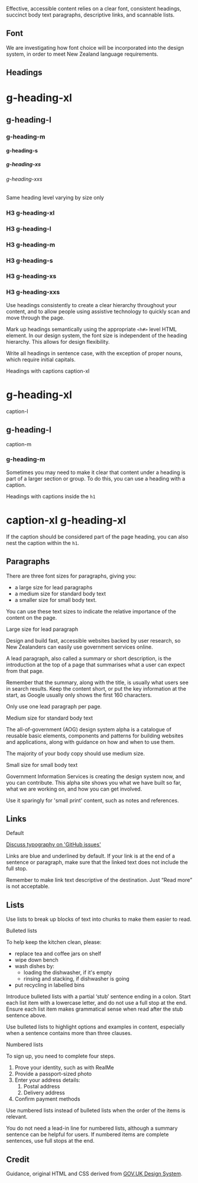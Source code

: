 <P styleSize="large">Effective, accessible content relies on a clear font, consistent headings, succinct body text paragraphs, descriptive links, and scannable lists.</P>

## Font

We are investigating how font choice will be incorporated into the design system, in order to meet New Zealand language requirements.

## Headings

<ExampleContainer>
    <Example title="Example: Headings (Typography)">
        <ExampleSection>
            <H1 styleSize="xlarge">g-heading-xl</H1>
        </ExampleSection>
        <ExampleSection>
            <H2 styleSize="large">g-heading-l</H2>
        </ExampleSection>
        <ExampleSection>
            <H3 styleSize="medium">g-heading-m</H3>
        </ExampleSection>
        <ExampleSection>
            <H4 styleSize="small">g-heading-s</H4>
        </ExampleSection>
        <ExampleSection>
            <H5 styleSize="xsmall">g-heading-xs</H5>
        </ExampleSection>
        <ExampleSection>
            <H6 styleSize="xxsmall">g-heading-xxs</H6>
        </ExampleSection>
    </Example>
</ExampleContainer>

<ExampleContainer>
    <ExampleHeading>Same heading level varying by size only</ExampleHeading>
    <Example title="Example: Same heading level varying by size only (Typography)">
        <ExampleSection>
            <H3 styleSize="xlarge">H3 g-heading-xl</H3>
        </ExampleSection>
        <ExampleSection>
            <H3 styleSize="large">H3 g-heading-l</H3>
        </ExampleSection>
        <ExampleSection>
            <H3 styleSize="medium">H3 g-heading-m</H3>
        </ExampleSection>
        <ExampleSection>
            <H3 styleSize="small">H3 g-heading-s</H3>
        </ExampleSection>
        <ExampleSection>
            <H3 styleSize="xsmall">H3 g-heading-xs</H3>
        </ExampleSection>
        <ExampleSection>
            <H3 styleSize="xxsmall">H3 g-heading-xxs</H3>
        </ExampleSection>
    </Example>
</ExampleContainer>

Use headings consistently to create a clear hierarchy throughout your content, and to allow people using assistive technology to quickly scan and move through the page.

Mark up headings semantically using the appropriate `<h#>` level HTML element. In our design system, the font size is independent of the heading hierarchy. This allows for design flexibility.

Write all headings in sentence case, with the exception of proper nouns, which require initial capitals.

<ExampleContainer>
    <ExampleHeading>Headings with captions</ExampleHeading>
    <Example title="Example: Headings with captions (Typography)">
        <ExampleSection>
            <CaptionXl>caption-xl</CaptionXl>
            <H1 styleSize="xlarge">g-heading-xl</H1>
        </ExampleSection>
        <ExampleSection>
            <CaptionL>caption-l</CaptionL>
            <H2 styleSize="large">g-heading-l</H2>
        </ExampleSection>
        <ExampleSection>
            <CaptionM>caption-m</CaptionM>
            <H3 styleSize="medium">g-heading-m</H3>
        </ExampleSection>
    </Example>
</ExampleContainer>

Sometimes you may need to make it clear that content under a heading is part of a larger section or group. To do this, you can use a heading with a caption.

<ExampleContainer>
    <ExampleHeading>Headings with captions inside the <code>h1</code></ExampleHeading>
    <Example title="Example: Headings with captions inside the h1 (Typography)">
        <H1 styleSize="xlarge">
            <CaptionXl>caption-xl</CaptionXl>
            g-heading-xl
        </H1>
    </Example>
</ExampleContainer>

If the caption should be considered part of the page heading, you can also nest the caption within the `h1`.

## Paragraphs

There are three font sizes for paragraphs, giving you:

- a large size for lead paragraphs
- a medium size for standard body text
- a smaller size for small body text.

You can use these text sizes to indicate the relative importance of the content on the page.

<ExampleContainer>
    <ExampleHeading>Large size for lead paragraph</ExampleHeading>
    <Example title="Example: Large size for lead paragraph (Typography)">
        <ExampleSection>
            <P styleSize="large">
                Design and build fast, accessible websites backed by user research, so New Zealanders can easily use government services online.</P>
        </ExampleSection>
    </Example>
</ExampleContainer>

A lead paragraph, also called a summary or short description, is the introduction at the top of a page that summarises what a user can expect from that page.

Remember that the summary, along with the title, is usually what users see in search results. Keep the content short, or put the key information at the start, as Google usually only shows the first 160 characters.

Only use one lead paragraph per page.

<ExampleContainer>
    <ExampleHeading>Medium size for standard body text</ExampleHeading>
    <Example title="Example: Medium size for standard body text (Typography)">
        <ExampleSection>
            <P styleSize="medium">
                The all-of-government (AOG) design system alpha is a catalogue of reusable basic elements, components and patterns for building websites and applications, along with guidance on how and when to use them.</P>
        </ExampleSection>
    </Example>
</ExampleContainer>

The majority of your body copy should use medium size.

<ExampleContainer>
    <ExampleHeading>Small size for small body text</ExampleHeading>
    <Example title="Example: Small size for small body text (Typography)">
        <ExampleSection>
            <P styleSize="small">
            Government Information Services is creating the design system now, and you can contribute. This alpha site shows you what we have built so far, what we are working on, and how you can get involved.</P>
        </ExampleSection>
    </Example>
</ExampleContainer>

Use it sparingly for 'small print' content, such as notes and references.

## Links

<ExampleContainer>
    <ExampleHeading>Default</ExampleHeading>
    <Example title="Example: Links (Typography)">
        <P styleSize="medium">
            <A href="#">Discuss typography on 'GitHub issues'</A>
        </P>
    </Example>
</ExampleContainer>

Links are blue and underlined by default. If your link is at the end of a sentence or paragraph, make sure that the linked text does not include the full stop.

Remember to make link text descriptive of the destination. Just “Read more” is not acceptable.

## Lists

Use lists to break up blocks of text into chunks to make them easier to read.

<ExampleContainer>
    <ExampleHeading>Bulleted lists</ExampleHeading>
    <Example title="Example: Bulleted lists (Typography)">
        <P styleSize="medium">To help keep the kitchen clean, please:</P>
        <Ul bulleted>
            <Li>replace tea and coffee jars on shelf</Li>
            <Li>wipe down bench</Li>
            <Li>wash dishes by: <Ul bulleted>
                    <Li>loading the dishwasher, if it's empty</Li>
                    <Li>rinsing and stacking, if dishwasher is going</Li>
                </Ul>
            </Li>
            <Li>put recycling in labelled bins</Li>
        </Ul>
    </Example>
</ExampleContainer>

Introduce bulleted lists with a partial ‘stub’ sentence ending in a colon. Start each list item with a lowercase letter, and do not use a full stop at the end. Ensure each list item makes grammatical sense when read after the stub sentence above.

Use bulleted lists to highlight options and examples in content, especially when a sentence contains more than three clauses.

<ExampleContainer>
    <ExampleHeading>Numbered lists</ExampleHeading>
    <Example title="Example: Numbered lists (Typography)">
        <P styleSize="medium">To sign up, you need to complete four steps.</P>
        <Ol numbered>
            <Li>Prove your identity, such as with RealMe</Li>
            <Li>Provide a passport-sized photo</Li>
            <Li>
                Enter your address details:
                <Ol numbered>
                    <Li>Postal address</Li>
                    <Li>Delivery address</Li>
                </Ol>
            </Li>
            <Li>Confirm payment methods</Li>
        </Ol>
    </Example>
</ExampleContainer>

Use numbered lists instead of bulleted lists when the order of the items is relevant.

You do not need a lead-in line for numbered lists, although a summary sentence can be helpful for users. If numbered items are complete sentences, use full stops at the end.

## Credit

Guidance, original HTML and CSS derived from [GOV.UK Design System](https://github.com/alphagov/govuk-frontend).
